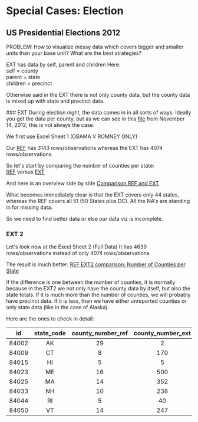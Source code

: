 # Special Cases: Election

## US Presidential Elections 2012

PROBLEM: How to visualize messy data which covers bigger and smaller units than your base unit? What are the best strategies?   

EXT has data by self, parent and children 
Here:   
self = county    
parent = state   
children = precinct   

Otherwise said in the EXT there is not only county data, but the county data is mixed up with state and precinct data.


### EXT
During election night, the data comes in in all sorts of ways. Ideally you get the data per county, but as we can see in this [file](http://image.guardian.co.uk/sys-files/Guardian/documents/2012/11/14/US_elect_county.xls) from November 14, 2012, this is not always the case.

We first use Excel Sheet 1 (OBAMA V ROMNEY ONLY)

Our [REF](https://github.com/datamapio/geoid/blob/master/US/county/us_county_congressionalvote_2012.csv) has 3143 rows/observations whereas the EXT has 4074 rows/observations.

So let's start by comparing the number of counties per state:   
[REF](https://github.com/datamapio/geoid/blob/master/US/county/us_county_by_state_2010-2012.csv) versus 
[EXT](https://github.com/datamapio/geoid/blob/master/special_cases/us_county_by_state_ext.csv)

And here is an overview side by side
[Comparison REF and EXT](https://github.com/datamapio/geoid/blob/master/special_cases/ref_ext_comparison_us_county_by_state.csv)

What becomes immediately clear is that the EXT covers only 44 states, whereas the REF covers all 51 (50 States plus DC). All the NA's are standing in for missing data.

So we need to find better data or else our data viz is incomplete.


### EXT 2
Let's look now at the Excel Sheet 2 (Full Data)
It has 4639 rows/observations instead of only 4074 rows/observations 

The result is much better: [REF EXT2 comparison: Number of Counties per State](https://github.com/datamapio/geoid/blob/master/special_cases/ref_ext2_comparison_us_county_by_state.csv) 

If the difference is one between the number of counties, it is normally because in the EXT2 we not only have the county data by itself, but also the state totals. If it is much more than the number of counties, we will probably have precinct data. If it is less, then we have either unreported counties or only state data (like in the case of Alaska).

Here are the ones to check in detail:

id		| state_code | county_number_ref	| county_number_ext |  
--------|:----------:|:--------------------:|:-----------------:|
84002	| AK		 | 29					| 2   				|
84009	| CT  		 | 8  					| 170 				|   
84015	| HI  		 | 5    				| 5  				|    
84023	| ME   		 | 16           		| 500  				|    
84025	| MA		 | 14					| 352    		    | 
84033	| NH 		 | 10					| 238 				|    
84044	| RI  		 | 5					| 40 				|  	  
84050	| VT		 | 14					| 247 				|    

 
